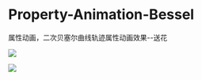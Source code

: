 # Property-Animation-Bessel
属性动画，二次贝塞尔曲线轨迹属性动画效果--送花


![](https://github.com/renyanxu2000/Property-Animation-Bessel-curve/blob/master/img/bessel.gif)


![](https://github.com/renyanxu2000/Property-Animation-Bessel-curve/blob/master/img/bessel-2.gif)